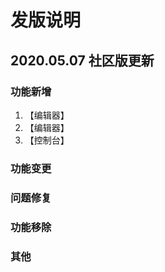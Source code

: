 # 发版说明

## 2020.05.07 社区版更新

### 功能新增

1. 【编辑器】
2. 【编辑器】
3. 【控制台】

### 功能变更

### 问题修复

### 功能移除

### 其他

